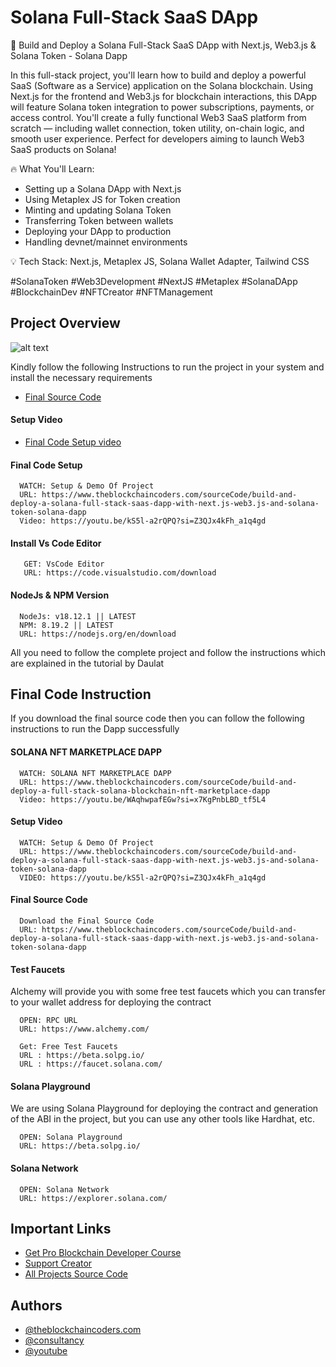 # Solana Full-Stack SaaS DApp

🚀 Build and Deploy a Solana Full-Stack SaaS DApp with Next.js, Web3.js & Solana Token - Solana Dapp

In this full-stack project, you'll learn how to build and deploy a powerful SaaS (Software as a Service) application on the Solana blockchain. Using Next.js for the frontend and Web3.js for blockchain interactions, this DApp will feature Solana token integration to power subscriptions, payments, or access control. You'll create a fully functional Web3 SaaS platform from scratch — including wallet connection, token utility, on-chain logic, and smooth user experience. Perfect for developers aiming to launch Web3 SaaS products on Solana!

🔥 What You'll Learn:

- Setting up a Solana DApp with Next.js
- Using Metaplex JS for Token creation
- Minting and updating Solana Token
- Transferring Token between wallets
- Deploying your DApp to production
- Handling devnet/mainnet environments

💡 Tech Stack: Next.js, Metaplex JS, Solana Wallet Adapter, Tailwind CSS

#SolanaToken #Web3Development #NextJS #Metaplex #SolanaDApp #BlockchainDev #NFTCreator #NFTManagement

## Project Overview

![alt text](https://www.daulathussain.com/wp-content/uploads/2025/04/Build-and-Deploy-a-Solana-fFull-Stack-SaaS-DApp-with-Next.js-Web3.js-Solana-Token-Solana-Dapp.jpg)

Kindly follow the following Instructions to run the project in your system and install the necessary requirements

- [Final Source Code](https://www.theblockchaincoders.com/sourceCode/build-and-deploy-a-solana-full-stack-saas-dapp-with-next.js-web3.js-and-solana-token-solana-dapp)

#### Setup Video

- [Final Code Setup video](https://youtu.be/kS5l-a2rQPQ?si=Z3QJx4kFh_a1q4gd)

#### Final Code Setup

```
  WATCH: Setup & Demo Of Project
  URL: https://www.theblockchaincoders.com/sourceCode/build-and-deploy-a-solana-full-stack-saas-dapp-with-next.js-web3.js-and-solana-token-solana-dapp
  Video: https://youtu.be/kS5l-a2rQPQ?si=Z3QJx4kFh_a1q4gd
```

#### Install Vs Code Editor

```
   GET: VsCode Editor
   URL: https://code.visualstudio.com/download
```

#### NodeJs & NPM Version

```
  NodeJs: v18.12.1 || LATEST
  NPM: 8.19.2 || LATEST
  URL: https://nodejs.org/en/download
```

All you need to follow the complete project and follow the instructions which are explained in the tutorial by Daulat

## Final Code Instruction

If you download the final source code then you can follow the following instructions to run the Dapp successfully

#### SOLANA NFT MARKETPLACE DAPP

```
  WATCH: SOLANA NFT MARKETPLACE DAPP
  URL: https://www.theblockchaincoders.com/sourceCode/build-and-deploy-a-full-stack-solana-blockchain-nft-marketplace-dapp
  Video: https://youtu.be/WAqhwpafEGw?si=x7KgPnbLBD_tf5L4
```

#### Setup Video

```
  WATCH: Setup & Demo Of Project
  URL: https://www.theblockchaincoders.com/sourceCode/build-and-deploy-a-solana-full-stack-saas-dapp-with-next.js-web3.js-and-solana-token-solana-dapp
  VIDEO: https://youtu.be/kS5l-a2rQPQ?si=Z3QJx4kFh_a1q4gd
```

#### Final Source Code

```
  Download the Final Source Code
  URL: https://www.theblockchaincoders.com/sourceCode/build-and-deploy-a-solana-full-stack-saas-dapp-with-next.js-web3.js-and-solana-token-solana-dapp
```

#### Test Faucets

Alchemy will provide you with some free test faucets which you can transfer to your wallet address for deploying the contract

```
  OPEN: RPC URL
  URL: https://www.alchemy.com/
```

```
  Get: Free Test Faucets
  URL : https://beta.solpg.io/
  URL : https://faucet.solana.com/
```

#### Solana Playground

We are using Solana Playground for deploying the contract and generation of the ABI in the project, but you can use any other tools like Hardhat, etc.

```
  OPEN: Solana Playground
  URL: https://beta.solpg.io/
```

#### Solana Network

```
  OPEN: Solana Network
  URL: https://explorer.solana.com/
```

## Important Links

- [Get Pro Blockchain Developer Course](https://www.theblockchaincoders.com/pro-nft-marketplace)
- [Support Creator](https://bit.ly/Support-Creator)
- [All Projects Source Code](https://www.theblockchaincoders.com/SourceCode)

## Authors

- [@theblockchaincoders.com](https://www.theblockchaincoders.com/)
- [@consultancy](https://www.theblockchaincoders.com/consultancy)
- [@youtube](https://www.youtube.com/@daulathussain)
